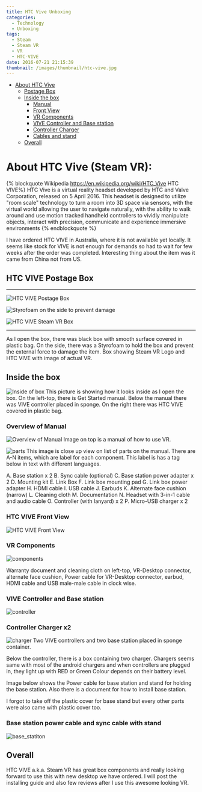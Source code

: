 ```yaml
---
title: HTC Vive Unboxing
categories:
  - Technology
  - Unboxing
tags:
  - Steam
  - Steam VR
  - VR
  - HTC-VIVE
date: 2016-07-21 21:15:39
thumbnail: /images/thumbnail/htc-vive.jpg
---
```

* [About HTC Vive](#About-HTC-Vive-Steam-VR)
	* [Postage Box](#HTC-VIVE-Postage-Box)
	* [Inside the box](#Inside-the-box)
		* [Manual](#Overview-of-Manual)
		* [Front View](#HTC-VIVE-Front-View)
		* [VR Components](#VR-Components)
		* [VIVE Controller and Base station](#VIVE-Controller-and-Base-station)
		* [Controller Charger](#Controller-Charger-x2)
		* [Cables and stand](#Base-station-power-cable-and-sync-cable-with-stand)
	* [Overall](#Overall)

# About HTC Vive (Steam VR):

{% blockquote Wikipedia https://en.wikipedia.org/wiki/HTC_Vive HTC VIVE%}
HTC Vive is a virtual reality headset developed by HTC and Valve Corporation, released on 5 April 2016. This headset is designed to utilize "room scale" technology to turn a room into 3D space via sensors, with the virtual world allowing the user to navigate naturally, with the ability to walk around and use motion tracked handheld controllers to vividly manipulate objects, interact with precision, communicate and experience immersive environments
{% endblockquote %}

I have ordered HTC VIVE in Australia, where it is not available yet locally. It seems like stock for VIVE is not enough for demands so had to wait for few weeks after the order was completed. Interesting thing about the item was it came from China not from US.

## HTC VIVE Postage Box


----------


![HTC VIVE Postage Box](postbox.jpg "HTC VIVE Postage Box")


![Styrofoam on the side to prevent damage](postbox_open.jpg "Styrofoam on the side to prevent damage")

![HTC VIVE Steam VR Box](vivebox.jpg "HTC VIVE Steam VR Box")


----------


As I open the box, there was black box with smooth surface covered in plastic bag. On the side, there was a Styrofoam to hold the box and prevent the external force to damage the item. Box showing Steam VR Logo and HTC VIVE with image of actual VR.

## Inside the box
 ![Inside of box](vr_inside.jpg "Inside of box")
This picture is showing how it looks inside as I open the box. On the left-top, there is Get Started manual. Below the manual there was VIVE controller placed in sponge. On the right there was HTC VIVE covered in plastic bag.

### Overview of Manual
![Overview of Manual](manual.jpg "Overview of Manual")
Image on top is a manual of how to use VR.

![parts](parts.jpg "parts")
This image is close up view on list of parts on the manual. There are A-N items, which are label for each component. This label is has a tag below in text with different languages.

A. Base station x 2
B. Sync cable (optional)
C. Base station power adapter x 2
D. Mounting kit
E. Link Box
F. Link box mounting pad
G. Link box power adapter
H. HDMI cable
I. USB cable
J. Earbuds
K. Alternate face cushion (narrow)
L. Cleaning cloth
M. Documentation
N. Headset with 3-in-1 cable and audio cable
O. Controller (with lanyard) x 2
P. Micro-USB charger x 2

### HTC VIVE Front View
![HTC VIVE Front View](frontview.jpg "HTC VIVE Front View")

### VR Components
![components](components.jpg "components")

Warranty document and cleaning cloth on left-top, VR-Desktop connector, alternate face cushion, Power cable for VR-Desktop connector, earbud, HDMI cable and USB male-male cable in clock wise.

### VIVE Controller and Base station
![controller](controller.jpg "controller")

### Controller Charger x2
![charger](charger.jpg "Controller Charger x2")
Two VIVE controllers and two base station placed in sponge container.

Below the controller, there is a box containing two charger. Chargers seems same with most of the android chargers and when controllers are plugged in, they light up with RED or Green Colour depends on their battery level.

Image below shows the Power cable for base station and stand for holding the base station. Also there is a document for how to install base station.

I forgot to take off the plastic cover for base stand but every other parts were also came with plastic cover too.

### Base station power cable and sync cable with stand
![base_statiton](base_station.jpg "base_station")

## Overall
HTC VIVE a.k.a. Steam VR has great box components and really looking forward to use this with new desktop we have ordered. I will post the installing guide and also few reviews after I use this awesome looking VR.
